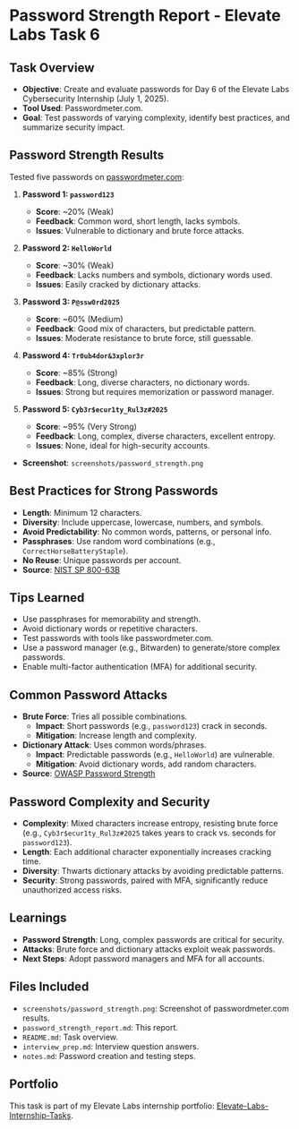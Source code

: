 # Password Strength Report - Elevate Labs Task 6

## Task Overview
- **Objective**: Create and evaluate passwords for Day 6 of the Elevate Labs Cybersecurity Internship (July 1, 2025).
- **Tool Used**: Passwordmeter.com.
- **Goal**: Test passwords of varying complexity, identify best practices, and summarize security impact.

## Password Strength Results
Tested five passwords on [passwordmeter.com](https://passwordmeter.com):

1. **Password 1: `password123`**
   - **Score**: ~20% (Weak)
   - **Feedback**: Common word, short length, lacks symbols.
   - **Issues**: Vulnerable to dictionary and brute force attacks.

2. **Password 2: `HelloWorld`**
   - **Score**: ~30% (Weak)
   - **Feedback**: Lacks numbers and symbols, dictionary words used.
   - **Issues**: Easily cracked by dictionary attacks.

3. **Password 3: `P@ssw0rd2025`**
   - **Score**: ~60% (Medium)
   - **Feedback**: Good mix of characters, but predictable pattern.
   - **Issues**: Moderate resistance to brute force, still guessable.

4. **Password 4: `Tr0ub4dor&3xplor3r`**
   - **Score**: ~85% (Strong)
   - **Feedback**: Long, diverse characters, no dictionary words.
   - **Issues**: Strong but requires memorization or password manager.

5. **Password 5: `Cyb3r$ecur1ty_Rul3z#2025`**
   - **Score**: ~95% (Very Strong)
   - **Feedback**: Long, complex, diverse characters, excellent entropy.
   - **Issues**: None, ideal for high-security accounts.

- **Screenshot**: `screenshots/password_strength.png`

## Best Practices for Strong Passwords
- **Length**: Minimum 12 characters.
- **Diversity**: Include uppercase, lowercase, numbers, and symbols.
- **Avoid Predictability**: No common words, patterns, or personal info.
- **Passphrases**: Use random word combinations (e.g., `CorrectHorseBatteryStaple`).
- **No Reuse**: Unique passwords per account.
- **Source**: [NIST SP 800-63B](https://pages.nist.gov/800-63-3/sp800-63b.html)

## Tips Learned
- Use passphrases for memorability and strength.
- Avoid dictionary words or repetitive characters.
- Test passwords with tools like passwordmeter.com.
- Use a password manager (e.g., Bitwarden) to generate/store complex passwords.
- Enable multi-factor authentication (MFA) for additional security.

## Common Password Attacks
- **Brute Force**: Tries all possible combinations.
  - **Impact**: Short passwords (e.g., `password123`) crack in seconds.
  - **Mitigation**: Increase length and complexity.
- **Dictionary Attack**: Uses common words/phrases.
  - **Impact**: Predictable passwords (e.g., `HelloWorld`) are vulnerable.
  - **Mitigation**: Avoid dictionary words, add random characters.
- **Source**: [OWASP Password Strength](https://owasp.org/www-community/controls/Password_Management)

## Password Complexity and Security
- **Complexity**: Mixed characters increase entropy, resisting brute force (e.g., `Cyb3r$ecur1ty_Rul3z#2025` takes years to crack vs. seconds for `password123`).
- **Length**: Each additional character exponentially increases cracking time.
- **Diversity**: Thwarts dictionary attacks by avoiding predictable patterns.
- **Security**: Strong passwords, paired with MFA, significantly reduce unauthorized access risks.

## Learnings
- **Password Strength**: Long, complex passwords are critical for security.
- **Attacks**: Brute force and dictionary attacks exploit weak passwords.
- **Next Steps**: Adopt password managers and MFA for all accounts.

## Files Included
- `screenshots/password_strength.png`: Screenshot of passwordmeter.com results.
- `password_strength_report.md`: This report.
- `README.md`: Task overview.
- `interview_prep.md`: Interview question answers.
- `notes.md`: Password creation and testing steps.

## Portfolio
This task is part of my Elevate Labs internship portfolio: [Elevate-Labs-Internship-Tasks](https://github.com/nuclearatom/Elevate-Labs-Internship-Tasks).